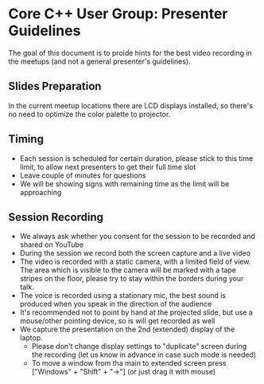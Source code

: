 # Core C++ User Group: Presenter Guidelines
The goal of this document is to proide hints for the best video recording in the meetups (and not a general presenter's guidelines).

## Slides Preparation
In the current meetup locations there are LCD displays installed, so there's no need to optimize the color palette to projector.

## Timing
- Each session is scheduled for certain duration, please stick to this time limit, to allow next presenters to get their full time slot
- Leave couple of minutes for questions
- We will be showing signs with remaining time as the limit will be approaching

## Session Recording
- We always ask whether you consent for the session to be recorded and shared on YouTube
- During the session we record both the screen capture and a live video
- The video is recorded with a static camera, with a limited field of view. The area which is visible to the camera will be marked with a tape stripes on the floor, please try to stay within the borders during your talk.
- The voice is recorded using a stationary mic, the best sound is produced when you speak in the direction of the audience
- It's recommended not to point by hand at the projected slide, but use a mouse/other pointing device, so is will get recorded as well
- We capture the presentation on the 2nd (extended) display of the laptop. 
  - Please don't change display settings to "duplicate" screen during the recording (let us know in advance in case such mode is needed)
  - To move a window from tha main to extended screen press ["Windows" + "Shift" + "->"] (or just drag it with mouse)